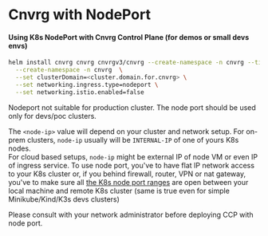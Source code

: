 # Cnvrg with NodePort  

#### Using K8s NodePort with Cnvrg Control Plane (for demos or small devs envs)

```bash
helm install cnvrg cnvrg cnvrgv3/cnvrg --create-namespace -n cnvrg --timeout 1500s \
  --create-namespace -n cnvrg  \
  --set clusterDomain=<cluster.domain.for.cnvrg> \
  --set networking.ingress.type=nodeport \
  --set networking.istio.enabled=false
```

Nodeport not suitable for production cluster. The node port should be used only for devs/poc clusters. 

The `<node-ip>` value will depend on your cluster and network setup. 
For on-prem clusters, `node-ip` usually will be `INTERNAL-IP` of one of yours K8s nodes.   
For cloud based setups, `node-ip` might be external IP of node VM or even IP of ingress service. 
To use node port, you've to have flat IP network access to your K8s cluster 
or, if you behind firewall, router, VPN or nat gateway, you've to make sure all 
[the K8s node port ranges](https://kubernetes.io/docs/concepts/services-networking/service/#nodeport) 
are open between your local machine and remote K8s cluster (same is true even for simple Minikube/Kind/K3s devs clusters)   

Please consult with your network administrator before deploying CCP with node port.
